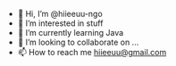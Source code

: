 - 👋 Hi, I’m @hiieeuu-ngo
- 👀 I’m interested in stuff
- 🌱 I’m currently learning Java
- 💞️ I’m looking to collaborate on ...
- 📫 How to reach me hiieeuu@gmail.com

<!---
hiieeuu-ngo/hiieeuu-ngo is a ✨ special ✨ repository because its `README.md` (this file) appears on your GitHub profile.
You can click the Preview link to take a look at your changes.
--->
